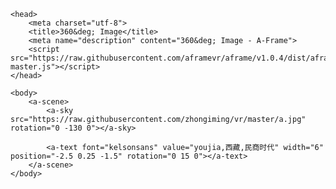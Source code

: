 <html>

<head>
    <script src="https://aframe.io/releases/0.5.0/aframe.min.js"></script>

    <head>
        <meta charset="utf-8">
        <title>360&deg; Image</title>
        <meta name="description" content="360&deg; Image - A-Frame">
        <script src="https://raw.githubusercontent.com/aframevr/aframe/v1.0.4/dist/aframe-master.js"></script>
    </head>

    <body>
        <a-scene>
            <a-sky src="https://raw.githubusercontent.com/zhongiming/vr/master/a.jpg" rotation="0 -130 0"></a-sky>

            <a-text font="kelsonsans" value="youjia,西藏,民商时代" width="6" position="-2.5 0.25 -1.5" rotation="0 15 0"></a-text>
        </a-scene>
    </body>

</html>
